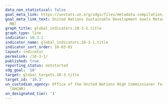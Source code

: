 ```yaml
---
data_non_statistical: false
goal_meta_link: https://unstats.un.org/sdgs/files/metadata-compilation/Metadata-Goal-10.pdf
goal_meta_link_text: United Nations Sustainable Development Goals Metadata (PDF 4.0
  MB)
graph_title: global_indicators.10-3-1.title
graph_type: line
indicator: 10.3.1
indicator_name: global_indicators.10-3-1.title
indicator_sort_order: 10-03-01
layout: indicator
permalink: /10-3-1/
published: true
reporting_status: notstarted
sdg_goal: '10'
target: global_targets.10-3.title
target_id: '10.3'
un_custodian_agency: Office of the United Nations High Commissioner for Human Rights
  (OHCHR)
un_designated_tier: '3'
---
```


